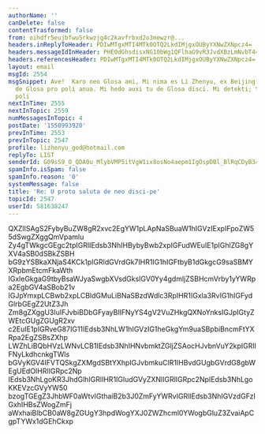 ```yaml
---
authorName: ''
canDelete: false
contentTrasformed: false
from: oihdfr5eujbfwu5rkwzjg4c2kavfrbxd2o3mewzr@...
headers.inReplyToHeader: PDIwMTgxMTI4MTk0OTQ2LkdIMjgxOUByYXNwZXNpcz4=
headers.messageIdInHeader: PHE0dGhsdisxNG10bWg1QFlhaG9vR3JvdXBzLmNvbT4=
headers.referencesHeader: PDIwMTgxMTI4MTk0OTQ2LkdIMjgxOUByYXNwZXNpcz4=
layout: email
msgId: 2554
msgSnippet: Ave!  Karo neo Glosa ami, Mi nima es Li Zhenyu, ex Beijing. Mi pa ski
  de Glosa pro poli anua. Mi hedo auxi tu de Glosa disci. Mi detekti; tu ma amo uti
  poli
nextInTime: 2555
nextInTopic: 2559
numMessagesInTopic: 4
postDate: '1550993920'
prevInTime: 2553
prevInTopic: 2547
profile: lizhenyu_god@hotmail.com
replyTo: LIST
senderId: G09sS9_O_QDA0u_MlybVMP5itVgW1ix8osNo4aepm1IgOspDBl_BlRqCDyB34MpXdbFadIJ7ZqQdJnhKpHz4TT7ubU7aJ6YwcA4gI9xl8THKOwyXPjna1sc
spamInfo.isSpam: false
spamInfo.reason: '0'
systemMessage: false
title: 'Re: U proto saluta de neo disci-pe'
topicId: 2547
userId: 581638247
---
```


QXZlISAgS2FybyBuZW8gR2xvc2EgYW1pLApNaSBuaW1hIGVzIExpIFpoZW55dSwgZXggQmVpamlu
Zy4gTWkgcGEgc2tpIGRlIEdsb3NhIHBybyBwb2xpIGFudWEuIE1pIGhlZG8gYXV4aSB0dSBkZSBH
bG9zYSBkaXNjaS4KCk1pIGRldGVrdGk7IHR1IG1hIGFtbyB1dGkgcG9saSBMYXRpbmEtcmFkaWth
IGxleGkgaG9tbyBsaWJyaSwgbXVsdGksIGV0Yy4gdmljZSBHcmVrby1yYWRpa2EgbGV4aSBob21v
IGJpYmxpLCBwb2xpLCBldGMuLiBNaSBzdWdlc3RpIHR1IGxla3RvIG1hIGFydGlrbGEgZ2UtZ3Jh
Zm8gZXggU3IuIFJvbiBDbGFyayBlIFNyYS4gV2VuZHkgQXNoYnksIGJpIGtyZWEtcGUgZGUgR2xv
c2EuIE1pIGRveG87IG11IEdsb3NhLW1hIGVzIG1heGkgYm9uaSBpbiBncmFtYXRpa2EgZSBsZXhp
LWZhLiBQbHVzLWNvLCB1IEdsb3NhIHNvbmktZGljZSAocHJvbnVuY2kpIGRlIFNyLkdhcnkgTWls
bGVyKGV4IFVTQSkgZXMgdSBtYXhpIGJvbmkuClR1IHBvdGUgbGVrdG8gbWEgUEdOIHRlIGRpc2Np
IEdsb3NhLgoKR3JhdGlhIGRlIHR1IGludGVyZXNlIGRlIGRpc2NpIEdsb3NhLgoKKEVzcGVyYW50
bzogTGEgZ3JhbWF0aWtvIGthaiB2b3J0ZmFyYWRvIGRlIEdsb3NhIGVzdGFzIGxhIHBsZWogZmFj
aWxhaiBlbCB0aW8gZGUgY3hpdWogYXJ0ZWZhcml0YWogbGluZ3ZvaiApCgpTYWx1dGEhCkxp

